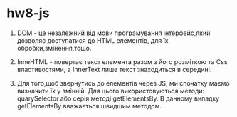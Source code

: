 # hw8-js


1. DOM - це незалежний від мови програмування інтерфейс,який дозволяє доступатися до HTML елементів, для їх обробки,змінення,тощо.

2. InneHTML - повертає текст елемента разом з його розміткою та Css властивостями, а InnerText лише текст знаходиться в середині. 

3. Для того,щоб звернутись до елементів через JS, ми спочатку маємо визначити їх у змінній. Для цього використовуються методи: quarySelector або серія методі getElementsBy. В данному випадку getElementsBy вважається швидшим методом.
